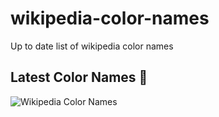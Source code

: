 # wikipedia-color-names
Up to date list of wikipedia color names
## Latest Color Names 🔖
![Wikipedia Color Names](colors.svg "List of wikipedia colors")